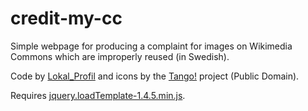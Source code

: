 credit-my-cc
============

Simple webpage for producing a complaint for images on Wikimedia Commons which are improperly reused (in Swedish).

Code by [Lokal_Profil](https://github.com/lokal-profil) and icons by the [Tango!](http://tango.freedesktop.org/) project (Public Domain).

Requires [jquery.loadTemplate-1.4.5.min.js](https://github.com/codepb/jquery-template).
